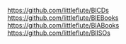 https://github.com/littleflute/BlCDs
<BR>
https://github.com/littleflute/BlEBooks
<BR>
https://github.com/littleflute/BlABooks
<BR>
https://github.com/littleflute/BlISOs
<BR>
